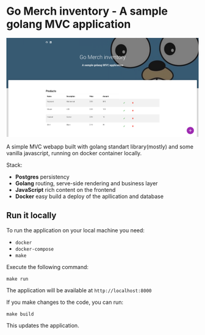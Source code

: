 # Go Merch inventory - A sample golang MVC application

[![app](./docs/images/running-app.png)](https://fargate.chat)

A simple MVC webapp built with golang standart library(mostly) and some vanilla javascript, running on docker container locally.

Stack:
- **Postgres** persistency
- **Golang** routing, serve-side rendering and business layer
- **JavaScript** rich content on the frontend
- **Docker** easy build a deploy of the apllication and database


## Run it locally

To run the application on your local machine you need:

- `docker`
- `docker-compose`
- `make`

Execute the following command:

```
make run
```

The application will be available at `http://localhost:8000`

If you make changes to the code, you can run:

```
make build
```

This updates the application.
